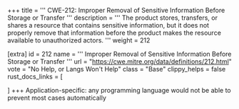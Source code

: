 +++
title = '''
CWE-212: Improper Removal of Sensitive Information Before Storage or Transfer
'''
description	= '''
The product stores, transfers, or shares a resource that contains sensitive information, but it does not properly remove that information before the product makes the resource available to unauthorized actors.
'''
weight = 212

[extra]
id = 212
name = '''
Improper Removal of Sensitive Information Before Storage or Transfer
'''
url = "https://cwe.mitre.org/data/definitions/212.html"
vote = "No Help, or Langs Won't Help"
class = "Base"
clippy_helps = false
rust_docs_links = [
	
]
+++
Application-specific: any programming language would not be able to prevent most cases automatically
